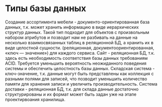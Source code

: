 # Типы базы данных
Создание ассортимента мебели - документо-ориентированная база данных, т.к. может хранить информацию в виде иерархических структур данных. Такой тип подходит для объектов с произвольным набором атрибутов и позводит нам не разбивать на данные на несколько взаимосвязанных таблиц в реляционной БД, а хранить их в виде целостной сущности.
(реляционная, документоориентированная, «ключ — значение») для каждого сервиса.
Сайт - реляционная БД, т.к. здесь есть необходимость соответствия базы данных требованиям ACID. Требуется уменьшить вероятность неожиданного поведения системы и обеспечить целостность базы данных. 
Складская система - ключ-значение, т.к. данные могут быть представлены как коллекция с разными полями для записей, что позводит уменьшить количество памяти для хранения записи и увеличить производительность.
Система доставки - реляционная БД, т.к. для склада данные достаточно структурированы и их формат может быть задан уже на этапе проектирвоания хранилища.

